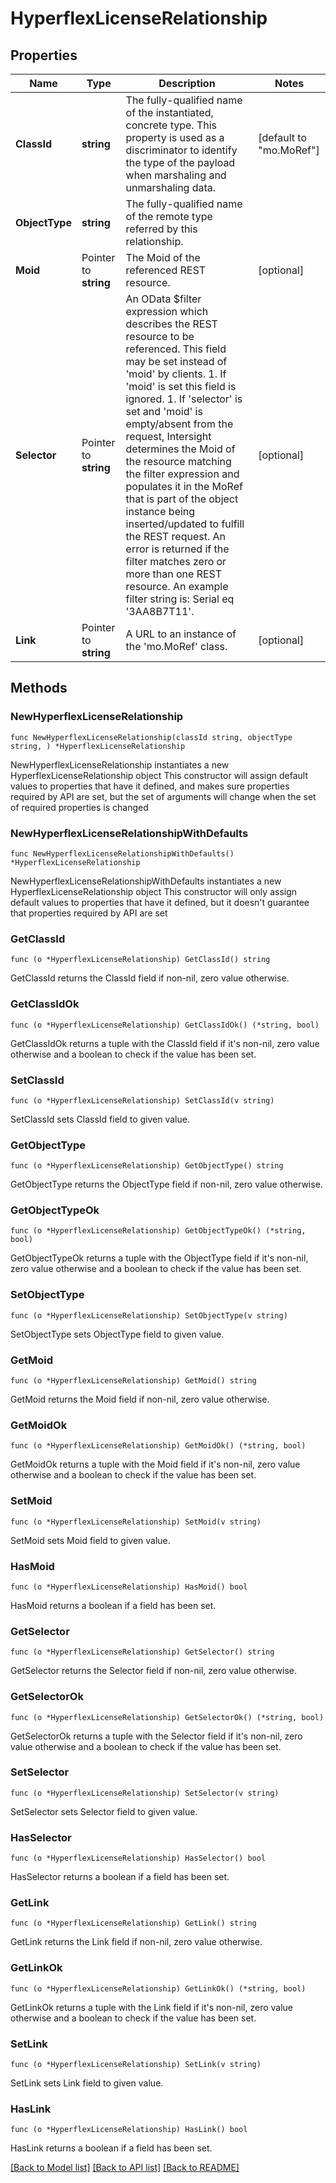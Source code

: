 # HyperflexLicenseRelationship

## Properties

Name | Type | Description | Notes
------------ | ------------- | ------------- | -------------
**ClassId** | **string** | The fully-qualified name of the instantiated, concrete type. This property is used as a discriminator to identify the type of the payload when marshaling and unmarshaling data. | [default to "mo.MoRef"]
**ObjectType** | **string** | The fully-qualified name of the remote type referred by this relationship. | 
**Moid** | Pointer to **string** | The Moid of the referenced REST resource. | [optional] 
**Selector** | Pointer to **string** | An OData $filter expression which describes the REST resource to be referenced. This field may be set instead of &#39;moid&#39; by clients. 1. If &#39;moid&#39; is set this field is ignored. 1. If &#39;selector&#39; is set and &#39;moid&#39; is empty/absent from the request, Intersight determines the Moid of the resource matching the filter expression and populates it in the MoRef that is part of the object instance being inserted/updated to fulfill the REST request. An error is returned if the filter matches zero or more than one REST resource. An example filter string is: Serial eq &#39;3AA8B7T11&#39;. | [optional] 
**Link** | Pointer to **string** | A URL to an instance of the &#39;mo.MoRef&#39; class. | [optional] 

## Methods

### NewHyperflexLicenseRelationship

`func NewHyperflexLicenseRelationship(classId string, objectType string, ) *HyperflexLicenseRelationship`

NewHyperflexLicenseRelationship instantiates a new HyperflexLicenseRelationship object
This constructor will assign default values to properties that have it defined,
and makes sure properties required by API are set, but the set of arguments
will change when the set of required properties is changed

### NewHyperflexLicenseRelationshipWithDefaults

`func NewHyperflexLicenseRelationshipWithDefaults() *HyperflexLicenseRelationship`

NewHyperflexLicenseRelationshipWithDefaults instantiates a new HyperflexLicenseRelationship object
This constructor will only assign default values to properties that have it defined,
but it doesn't guarantee that properties required by API are set

### GetClassId

`func (o *HyperflexLicenseRelationship) GetClassId() string`

GetClassId returns the ClassId field if non-nil, zero value otherwise.

### GetClassIdOk

`func (o *HyperflexLicenseRelationship) GetClassIdOk() (*string, bool)`

GetClassIdOk returns a tuple with the ClassId field if it's non-nil, zero value otherwise
and a boolean to check if the value has been set.

### SetClassId

`func (o *HyperflexLicenseRelationship) SetClassId(v string)`

SetClassId sets ClassId field to given value.


### GetObjectType

`func (o *HyperflexLicenseRelationship) GetObjectType() string`

GetObjectType returns the ObjectType field if non-nil, zero value otherwise.

### GetObjectTypeOk

`func (o *HyperflexLicenseRelationship) GetObjectTypeOk() (*string, bool)`

GetObjectTypeOk returns a tuple with the ObjectType field if it's non-nil, zero value otherwise
and a boolean to check if the value has been set.

### SetObjectType

`func (o *HyperflexLicenseRelationship) SetObjectType(v string)`

SetObjectType sets ObjectType field to given value.


### GetMoid

`func (o *HyperflexLicenseRelationship) GetMoid() string`

GetMoid returns the Moid field if non-nil, zero value otherwise.

### GetMoidOk

`func (o *HyperflexLicenseRelationship) GetMoidOk() (*string, bool)`

GetMoidOk returns a tuple with the Moid field if it's non-nil, zero value otherwise
and a boolean to check if the value has been set.

### SetMoid

`func (o *HyperflexLicenseRelationship) SetMoid(v string)`

SetMoid sets Moid field to given value.

### HasMoid

`func (o *HyperflexLicenseRelationship) HasMoid() bool`

HasMoid returns a boolean if a field has been set.

### GetSelector

`func (o *HyperflexLicenseRelationship) GetSelector() string`

GetSelector returns the Selector field if non-nil, zero value otherwise.

### GetSelectorOk

`func (o *HyperflexLicenseRelationship) GetSelectorOk() (*string, bool)`

GetSelectorOk returns a tuple with the Selector field if it's non-nil, zero value otherwise
and a boolean to check if the value has been set.

### SetSelector

`func (o *HyperflexLicenseRelationship) SetSelector(v string)`

SetSelector sets Selector field to given value.

### HasSelector

`func (o *HyperflexLicenseRelationship) HasSelector() bool`

HasSelector returns a boolean if a field has been set.

### GetLink

`func (o *HyperflexLicenseRelationship) GetLink() string`

GetLink returns the Link field if non-nil, zero value otherwise.

### GetLinkOk

`func (o *HyperflexLicenseRelationship) GetLinkOk() (*string, bool)`

GetLinkOk returns a tuple with the Link field if it's non-nil, zero value otherwise
and a boolean to check if the value has been set.

### SetLink

`func (o *HyperflexLicenseRelationship) SetLink(v string)`

SetLink sets Link field to given value.

### HasLink

`func (o *HyperflexLicenseRelationship) HasLink() bool`

HasLink returns a boolean if a field has been set.


[[Back to Model list]](../README.md#documentation-for-models) [[Back to API list]](../README.md#documentation-for-api-endpoints) [[Back to README]](../README.md)


